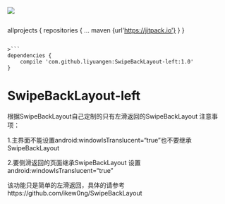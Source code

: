 [![](https://jitpack.io/v/liyuangen/SwipeBackLayout-left.svg)](https://jitpack.io/#liyuangen/SwipeBackLayout-left)

>```
allprojects {
	repositories {
		...
		maven {url'https://jitpack.io'}
	}
}
```
	
>```
dependencies {
	compile 'com.github.liyuangen:SwipeBackLayout-left:1.0'
}
```


# SwipeBackLayout-left
根据SwipeBackLayout自己定制的只有左滑返回的SwipeBackLayout
注意事项：

1.主界面不能设置android:windowIsTranslucent=“true”也不要继承SwipeBackLayout

2.要侧滑返回的页面继承SwipeBackLayout 设置android:windowIsTranslucent=“true”

该功能只是简单的左滑返回，具体的请参考https://github.com/ikew0ng/SwipeBackLayout
